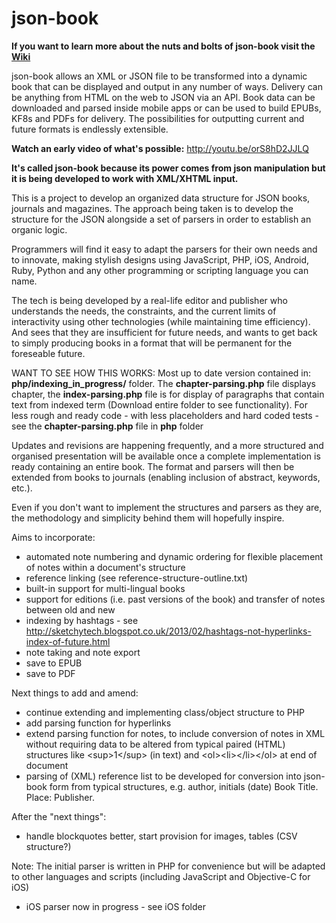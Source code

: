 json-book
========

**If you want to learn more about the nuts and bolts of json-book visit the [Wiki](https://github.com/sketchytech/json-book/wiki/_pages)**

json-book allows an XML or JSON file to be transformed into a dynamic book that can be displayed and output in any number of ways. Delivery can be anything from HTML on the web to JSON via an API. Book data can be downloaded and parsed inside mobile apps or can be used to build EPUBs, KF8s and PDFs for delivery. The possibilities for outputting current and future formats is endlessly extensible.

**Watch an early video of what's possible:** http://youtu.be/orS8hD2JJLQ

**It's called json-book because its power comes from json manipulation but it is being developed to work with XML/XHTML input.**

This is a project to develop an organized data structure for JSON books, journals and magazines. The approach being taken is to develop the structure for the JSON alongside a set of parsers in order to establish an organic logic.

Programmers will find it easy to adapt the parsers for their own needs and to innovate, making stylish designs using JavaScript, PHP, iOS, Android, Ruby, Python and any other programming or scripting language you can name.

The tech is being developed by a real-life editor and publisher who understands the needs, the constraints, and the current limits of interactivity using other technologies (while maintaining time efficiency). And sees that they are insufficient for future needs, and wants to get back to simply producing books in a format that will be permanent for the foreseable future.

WANT TO SEE HOW THIS WORKS: Most up to date version contained in: **php/indexing_in_progress/** folder. The **chapter-parsing.php** file displays chapter, the **index-parsing.php** file is for display of paragraphs that contain text from indexed term (Download entire folder to see functionality). For less rough and ready code - with less placeholders and hard coded tests - see the **chapter-parsing.php** file in **php** folder 

Updates and revisions are happening frequently, and a more structured and organised presentation will be available once a complete implementation is ready containing an entire book. The format and parsers will then be extended from books to journals (enabling inclusion of abstract, keywords, etc.). 

Even if you don't want to implement the structures and parsers as they are, the methodology and simplicity behind them will hopefully inspire.


Aims to incorporate:

- automated note numbering and dynamic ordering for flexible placement of notes within a document's structure
- reference linking (see reference-structure-outline.txt)
- built-in support for multi-lingual books
- support for editions (i.e. past versions of the book) and transfer of notes between old and new
- indexing by hashtags - see http://sketchytech.blogspot.co.uk/2013/02/hashtags-not-hyperlinks-index-of-future.html
- note taking and note export
- save to EPUB
- save to PDF
  
Next things to add and amend:

- continue extending and implementing class/object structure to PHP
- add parsing function for hyperlinks
- extend parsing function for notes, to include conversion of notes in XML without requiring data to be altered from typical paired (HTML) structures like \<sup\>1\</sup\> (in text) and \<ol\>\<li\>\</li\>\</ol\> at end of document
- parsing of (XML) reference list to be developed for conversion into json-book form from typical structures, e.g. author, initials (date) Book Title. Place: Publisher.

After the "next things":

- handle blockquotes better, start provision for images, tables (CSV structure?)

Note: The initial parser is written in PHP for convenience but will be adapted to other languages and scripts (including JavaScript and Objective-C for iOS)

- iOS parser now in progress - see iOS folder

